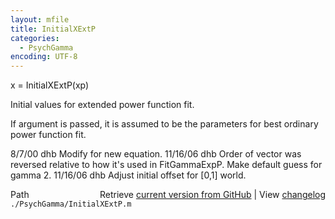 ```yaml
---
layout: mfile
title: InitialXExtP
categories:
  - PsychGamma
encoding: UTF-8
---
```


x = InitialXExtP\(xp\)

Initial values for extended power function fit.

If argument is passed, it is assumed to be the
parameters for best ordinary power function fit.

8/7/00   dhb  Modify for new equation.
11/16/06 dhb  Order of vector was reversed relative to how it's used in
              FitGammaExpP.  Make default guess for gamma 2.
11/16/06 dhb  Adjust initial offset for \[0,1\] world.


<div class="code_header" style="text-align:right;">
  <span style="float:left;">Path&nbsp;&nbsp;</span> <span class="counter">Retrieve <a href=
  "https://raw.github.com/Psychtoolbox-3/Psychtoolbox-3/beta/./PsychGamma/InitialXExtP.m">current version from GitHub</a> | View <a href=
  "https://github.com/Psychtoolbox-3/Psychtoolbox-3/commits/beta/./PsychGamma/InitialXExtP.m">changelog</a></span>
</div>
<div class="code">
  <code>./PsychGamma/InitialXExtP.m</code>
</div>
